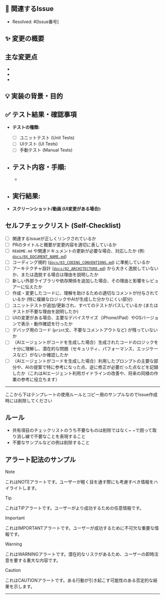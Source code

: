 ## 🎯 関連するIssue

- Resolved: #[Issue番号]

## ✨ 変更の概要

## 主な変更点
-
-
-

## 💡 実装の背景・目的

## ✅ テスト結果・確認事項

- **テストの種類:**
    - [ ] ユニットテスト (Unit Tests)
    - [ ] UIテスト (UI Tests)
    - [ ] 手動テスト (Manual Tests)

- **テスト内容・手順:**
    -
    -

- **実行結果:**
    -

- **スクリーンショット/動画 (UI変更がある場合):**

## セルフチェックリスト (Self-Checklist)

- [ ] 関連するIssueが正しくリンクされているか
- [ ] PRのタイトルと概要が変更内容を適切に表しているか
- [ ] `README.md` や関連ドキュメントの更新が必要な場合、対応したか (例: [`docs/0X_DOCUMENT_NAME.md`](./docs/0X_DOCUMENT_NAME.md))
- [ ] コーディング規約 ([`docs/03_CODING_CONVENTIONS.md`](./docs/03_CODING_CONVENTIONS.md)) に準拠しているか
- [ ] アーキテクチャ設計 ([`docs/02_ARCHITECTURE.md`](./docs/02_ARCHITECTURE.md)) から大きく逸脱していないか、または逸脱する場合は理由を説明したか
- [ ] 新しい外部ライブラリや依存関係を追加した場合、その理由と影響をレビュアーに伝えたか
- [ ] 作成・変更したコードに、理解を助けるための適切なコメントが付与されているか (特に複雑なロジックやAIが生成した分かりにくい部分)
- [ ] ユニットテストが追加/更新され、すべてのテストがパスしているか (またはテストが不要な理由を説明したか)
- [ ] UIの変更がある場合、主要なデバイスサイズ（iPhone/iPad）やOSバージョンで表示・動作確認を行ったか
- [ ] デバッグ用のコード (`print`文、不要なコメントアウトなど) が残っていないか
- [ ] （AIエージェントがコードを生成した場合）生成されたコードのロジックを十分に理解し、潜在的な問題（セキュリティ、パフォーマンス、エッジケースなど）がないか確認したか
- [ ] （AIエージェントがコードを生成した場合）利用したプロンプトの主要な部分や、AIの提案で特に参考になった点、逆に修正が必要だった点などを記録したか（これはAIエージェント利用ガイドラインの改善や、将来の同様の作業の参考に役立ちます）

---
ここから下はテンプレートの使用ルールとコピー用のサンプルなのでIssue作成時には削除してください

## ルール
- 共有項目のチェックリストのうち不要なものは削除ではなく~ ~で囲って取り消し線で不要なことを表現すること
- 不要なサンプルなどの例は削除すること

## アラート記法のサンプル
> [!NOTE]
> これはNOTEアラートです。ユーザーが軽く目を通す際にも考慮すべき情報をハイライトします。

> [!TIP]
> これはTIPアラートです。ユーザーがより成功するための任意情報です。

> [!IMPORTANT]
> これはIMPORTANTアラートです。ユーザーが成功するために不可欠な重要な情報です。

> [!WARNING]
> これはWARNINGアラートです。潜在的なリスクがあるため、ユーザーの即時注意を要する重大な内容です。

> [!CAUTION]
> これはCAUTIONアラートです。ある行動が引き起こす可能性のある否定的な結果を示します。

---
